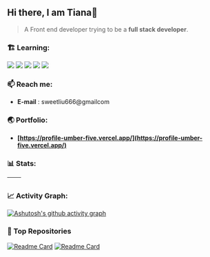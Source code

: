 ## Hi there, I am Tiana👋

> A Front end developer trying to be a **full stack developer**.

### 🏗️ Learning:

<code><img src="https://img.shields.io/badge/typescript-%23007ACC.svg?style=for-the-badge&logo=typescript&logoColor=white"/></code>
<code><img src="https://img.shields.io/badge/react-%2320232a.svg?style=for-the-badge&logo=react&logoColor=%2361DAFB"/></code>
<code><img src="https://img.shields.io/badge/node.js-6DA55F?style=for-the-badge&logo=node.js&logoColor=white"/></code>
<code><img src="https://img.shields.io/badge/mongodb-GA248.svg?style=for-the-badge&logo=mongodb&logoColor=white"/></code>
<code><img src="https://img.shields.io/badge/vuejs-%2335495e.svg?style=for-the-badge&logo=vuedotjs&logoColor=%234FC08D"/></code>

### 📫 Reach me:

- **E-mail** : sweetliu666@gmailcom

### 🌏 Portfolio:

- **[https://profile-umber-five.vercel.app/](https://profile-umber-five.vercel.app/)**

### 📊 Stats:

| <img align="center" src="https://github-readme-stats.vercel.app/api?username=bigliuliu&show_icons=true&theme=buefy&hide_border=true" alt="" /> | <img align="center" src="https://github-readme-stats.vercel.app/api/top-langs/?username=bigliuliu&layout=compact&theme=buefy&hide_border=true" alt="" /> |
| ----------------------------------------------------------------------------------------------------------------------------------------------- | --------------------------------------------------------------------------------------------------------------------------------------------------------- |

### 📈 Activity Graph:

[![Ashutosh's github activity graph](https://github-readme-activity-graph.vercel.app/graph?username=bigliuliu&bg_color=ffffff&color=8f72db&line=8f72db&point=41b883&area=true&hide_border=true)](https://github.com/ashutosh00710/github-readme-activity-graph)


### 🏦 Top Repositories

[![Readme Card](https://github-readme-stats.vercel.app/api/pin/?username=bigliuliu&repo=react-demos)](https://github.com/bigliuliu/react-demos)   [![Readme Card](https://github-readme-stats.vercel.app/api/pin/?username=bigliuliu&repo=profile)](https://github.com/bigliuliu/profile)
